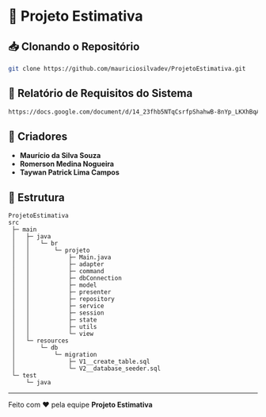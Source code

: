 # :rocket: Projeto Estimativa

## :inbox_tray: Clonando o Repositório
```sh
git clone https://github.com/mauriciosilvadev/ProjetoEstimativa.git
```

## :page_facing_up: Relatório de Requisitos do Sistema
```sh
https://docs.google.com/document/d/14_23fhb5NTqCsrfpShahwB-8nYp_LKXhBqA17Oc2sFI/edit?usp=sharing
```

## :busts_in_silhouette: Criadores
- **Maurício da Silva Souza**  
- **Romerson Medina Nogueira**  
- **Taywan Patrick Lima Campos**

## :file_folder: Estrutura
```
ProjetoEstimativa
src
 ├─ main
 │   ├─ java
 │   │   └─ br
 │   │       └─ projeto
 │   │           ├─ Main.java
 │   │           ├─ adapter
 │   │           ├─ command
 │   │           ├─ dbConnection
 │   │           ├─ model
 │   │           ├─ presenter
 │   │           ├─ repository
 │   │           ├─ service
 │   │           ├─ session
 │   │           ├─ state
 │   │           ├─ utils
 │   │           └─ view
 │   └─ resources
 │       └─ db
 │           └─ migration
 │               ├─ V1__create_table.sql
 │               └─ V2__database_seeder.sql
 └─ test
     └─ java
```
---
Feito com :heart: pela equipe **Projeto Estimativa**
